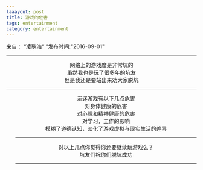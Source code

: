```yaml
---
laaayout: post
title: 游戏的危害
tags: entertainment
category: entertainment
---
```


来自： “凌耿浩“ ”发布时间:"2016-09-01"



<html>
    <meta charset="utf8">
	<head>
	    <title></title>
	 </head>
	    <body>
	 <hr>
		    <center>网络上的游戏度是非常坑的<br></ccenter>
		    <center>虽然我也是玩了很多年的坑友<br></center>
		    <center>但是我还是要站出来劝大家脱坑<br></center>
	<hr>
	<ol>	    
		    <center>沉迷游戏有以下几点危害</center>
	        <center><it>对身体健康的危害</it></center>
	        <center><it>对心理和精神健康的危害</it></center>
	        <center><it>对学习，工作的影响</it></center>
	        <center><it>模糊了道德认知，淡化了游戏虚拟与现实生活的差异</it></center>
	<hr>
	        <center><it>对以上几点你觉得你还要继续玩游戏么？</it></center>
	        <center><it>坑友们祝你们脱坑成功</it></center>
	<hr>
		 </body>
</html>